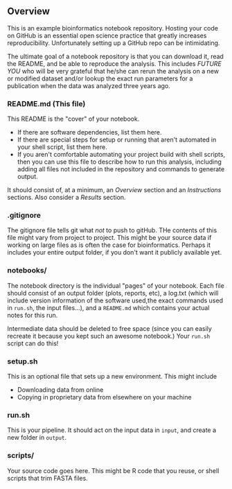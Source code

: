 ## Overview
This is an example bioinformatics notebook repository.  Hosting your code on GitHub is an essential open science practice that greatly increases reproducibility.  Unfortunately setting up a GitHub repo can be intimidating.

The ultimate goal of a notebook repository is that you can download it, read the README, and be able to reproduce the analysis. This includes *FUTURE YOU* who will be very grateful that he/she can rerun the analysis on a new or modified dataset and/or lookup the exact run parameters for a publication when the data was analyzed three years ago.


### README.md (This file)

This README is the "cover" of your notebook.   

* If there are software dependencies, list them here.
* If there are special steps for setup or running that aren't automated in your shell script, list them here.
* If you aren't comfortable automating your project build with shell scripts, then you can use this file to describe how to run this analysis, including adding all files not included in the repository and commands to generate output.


It should consist of, at a minimum, an *Overview* section and an *Instructions* sections.  Also consider a *Results* section.

### .gitignore

The gitignore file tells git what *not* to push to gitHub.  THe contents of this file might vary from project to project.  This might be your source data if working on large files as is often the case for bioinformatics. Perhaps it includes your entire output folder, if you don't want it publicly available yet.

### notebooks/

The notebook directory is the individual "pages" of your notebook. Each file should consist of an output folder (plots, reports, etc), a log.txt (which will include version information of the software used,the exact commands used in `run.sh`, the input files...), and a `README.md` which contains your actual notes for this run.

Intermediate data should be deleted to free space (since you can easily recreate it because you kept such an awesome notebook.)  Your `run.sh` script can do this!


### setup.sh

This is an optional file that sets up a new environment.  This might include

* Downloading data from online
* Copying in proprietary data from elsewhere on your machine

### run.sh

This is your pipeline.  It should act on the input data in `input`, and create a new folder in `output`.

### scripts/

Your source code goes here.  This might be R code that you reuse, or shell scripts that trim FASTA files.


